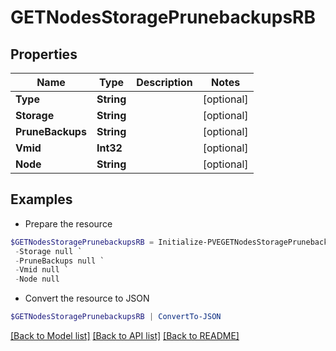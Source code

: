 # GETNodesStoragePrunebackupsRB
## Properties

Name | Type | Description | Notes
------------ | ------------- | ------------- | -------------
**Type** | **String** |  | [optional] 
**Storage** | **String** |  | [optional] 
**PruneBackups** | **String** |  | [optional] 
**Vmid** | **Int32** |  | [optional] 
**Node** | **String** |  | [optional] 

## Examples

- Prepare the resource
```powershell
$GETNodesStoragePrunebackupsRB = Initialize-PVEGETNodesStoragePrunebackupsRB  -Type null `
 -Storage null `
 -PruneBackups null `
 -Vmid null `
 -Node null
```

- Convert the resource to JSON
```powershell
$GETNodesStoragePrunebackupsRB | ConvertTo-JSON
```

[[Back to Model list]](../README.md#documentation-for-models) [[Back to API list]](../README.md#documentation-for-api-endpoints) [[Back to README]](../README.md)

